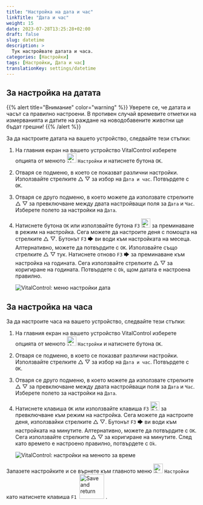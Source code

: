 ```yaml
---
title: "Настройка на дата и час"
linkTitle: "Дата и час"
weight: 15
date: 2023-07-28T13:25:28+02:00
draft: false
slug: datetime
description: >
  Тук настройвате датата и часа.
categories: [Настройки]
tags: [Настройки, Дата и час]
translationKey: settings/datetime
---
```

## За настройка на датата
{{% alert title="Внимание" color="warning" %}}
Уверете се, че датата и часът са правилно настроени. В противен случай времевите отметки на измерванията и датите на раждане на новодобавените животни ще бъдат грешни!
{{% /alert %}}

За да настроите датата на вашето устройство, следвайте тези стъпки:

1. На главния екран на вашето устройство VitalControl изберете опцията от менюто <img src="/icons/gear.svg" width="25" align="bottom" alt="Настройки" /> `Настройки` и натиснете бутона `OK`.

2. Отваря се подменю, в което се показват различни настройки. Използвайте стрелките △ ▽ за избор на `Дата и час`. Потвърдете с `OK`.

3. Отваря се друго подменю, в което можете да използвате стрелките △ ▽ за превключване между двата настройващи поля за `Дата` и `Час`. Изберете полето за настройки на `Дата`.

4. Натиснете бутона `OK` или използвайте бутона `F3` <img src="/icons/actions/edit.svg" width="24" align="bottom" alt="Редактиране" /> за преминаване в режим на настройка. Сега можете да настроите деня с помощта на стрелките △ ▽. Бутонът `F3` 🡆 ви води към настройката на месеца. Алтернативно, можете да потвърдите с `OK`. Използвайте също стрелките △ ▽ тук. Натиснете отново `F3` 🡆 за преминаване към настройка на годината. Сега използвайте стрелките △ ▽ за коригиране на годината. Потвърдете с `Ok`, щом датата е настроена правилно.

    ![VitalControl: меню настройки дата](../images/date.png "За настройка на датата")

## За настройка на часа

За да настроите часа на вашето устройство, следвайте тези стъпки:

1. На главния екран на вашето устройство VitalControl изберете опцията от менюто <img src="/icons/gear.svg" width="25" align="bottom" alt="Настройки" /> `Настройки` и натиснете бутона `OK`.

2. Отваря се подменю, в което се показват различни настройки. Използвайте стрелките △ ▽ за избор на `Дата и час`. Потвърдете с `OK`.

3. Отваря се друго подменю, в което можете да използвате стрелките △ ▽ за превключване между двата настройващи поля за `Дата` и `Час`. Изберете полето за настройки на `Дата`.

4. Натиснете клавиша `OK` или използвайте клавиша `F3` <img src="/icons/actions/edit.svg" width="24" align="bottom" alt="Edit" /> за превключване към режим на настройка. Сега можете да настроите деня, използвайки стрелките △ ▽. Бутонът `F3` 🡆 ви води към настройката на минутите. Алтернативно, можете да потвърдите с `OK`. Сега използвайте стрелките △ ▽ за коригиране на минутите. След като времето е настроено правилно, потвърдете с `Ok`.

    ![VitalControl: настройки на менюто за време](../images/time.png "За настройка на времето")

Запазете настройките и се върнете към главното меню <img src="/icons/gear.svg" width="25" align="bottom" alt="Settings" /> `Настройки` като натиснете клавиша `F1` &nbsp;<img src="/icons/footer/save_exit.svg" width="65" align="bottom" alt="Save and return" />&nbsp;.
